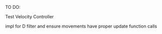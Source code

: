 TO DO: 

Test Velocity Controller 

impl for D filter and ensure movements have proper update function calls 
